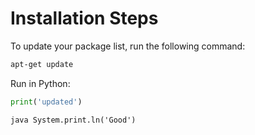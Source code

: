 # Installation Steps

To update your package list, run the following command:

```bash
apt-get update
```

Run in Python:

```python
print('updated')
```

```java System.print.ln('Good') ```
